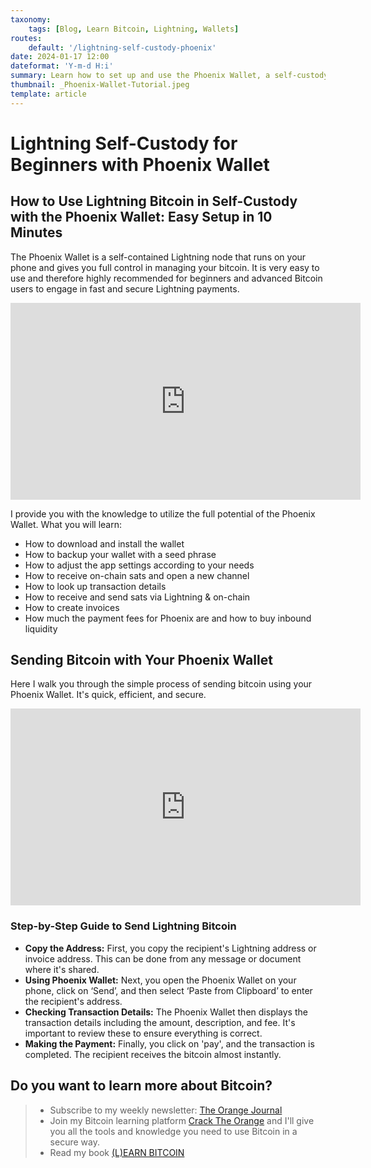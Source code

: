 ```yaml
---
taxonomy:
    tags: [Blog, Learn Bitcoin, Lightning, Wallets]
routes:
    default: '/lightning-self-custody-phoenix'
date: 2024-01-17 12:00
dateformat: 'Y-m-d H:i'
summary: Learn how to set up and use the Phoenix Wallet, a self-custody Lightning wallet and node that runs on your phone.
thumbnail: _Phoenix-Wallet-Tutorial.jpeg
template: article 
---
```


# Lightning Self-Custody for Beginners with Phoenix Wallet

## How to Use Lightning Bitcoin in Self-Custody with the Phoenix Wallet: Easy Setup in 10 Minutes

The Phoenix Wallet is a self-contained Lightning node that runs on your phone and gives you full control in managing your bitcoin. It is very easy to use and therefore highly recommended for beginners and advanced Bitcoin users to engage in fast and secure Lightning payments.

<iframe width="560" height="315" src="https://www.youtube.com/embed/chSktrFRN6E?si=LYhENkm5PTFr2cK5" title="YouTube video player" frameborder="0" allow="accelerometer; autoplay; clipboard-write; encrypted-media; gyroscope; picture-in-picture; web-share" allowfullscreen></iframe>

I provide you with the knowledge to utilize the full potential of the Phoenix Wallet. What you will learn:

* How to download and install the wallet
* How to backup your wallet with a seed phrase
* How to adjust the app settings according to your needs
* How to receive on-chain sats and open a new channel
* How to look up transaction details
* How to receive and send sats via Lightning & on-chain
* How to create invoices
* How much the payment fees for Phoenix are and how to buy inbound liquidity

## Sending Bitcoin with Your Phoenix Wallet
Here I walk you through the simple process of sending bitcoin using your Phoenix Wallet. It's quick, efficient, and secure. 

<iframe width="560" height="315" src="https://www.youtube.com/embed/eao2X2zSdbw?si=oaI1VN8lEX3tZkqW" title="YouTube video player" frameborder="0" allow="accelerometer; autoplay; clipboard-write; encrypted-media; gyroscope; picture-in-picture; web-share" allowfullscreen></iframe>

### Step-by-Step Guide to Send Lightning Bitcoin
* **Copy the Address:** First, you copy the recipient's Lightning address or invoice address. This can be done from any message or document where it's shared.
* **Using Phoenix Wallet:**  Next, you open the Phoenix Wallet on your phone, click on ‘Send’, and then select ‘Paste from Clipboard’ to enter the recipient's address.
* **Checking Transaction Details:** The Phoenix Wallet then displays the transaction details including the amount, description, and fee. It's important to review these to ensure everything is correct.
* **Making the Payment:** Finally, you click on 'pay', and the transaction is completed. The recipient receives the bitcoin almost instantly.

## Do you want to learn more about Bitcoin? 

> * Subscribe to my weekly newsletter: [The Orange Journal](https://anita.link/news)
> * Join my Bitcoin learning platform [Crack The Orange](https://cracktheorange.com) and I'll give you all the tools and knowledge you need to use Bitcoin in a secure way.
> * Read my book [(L)EARN BITCOIN](https://learnbitcoin.link/)
